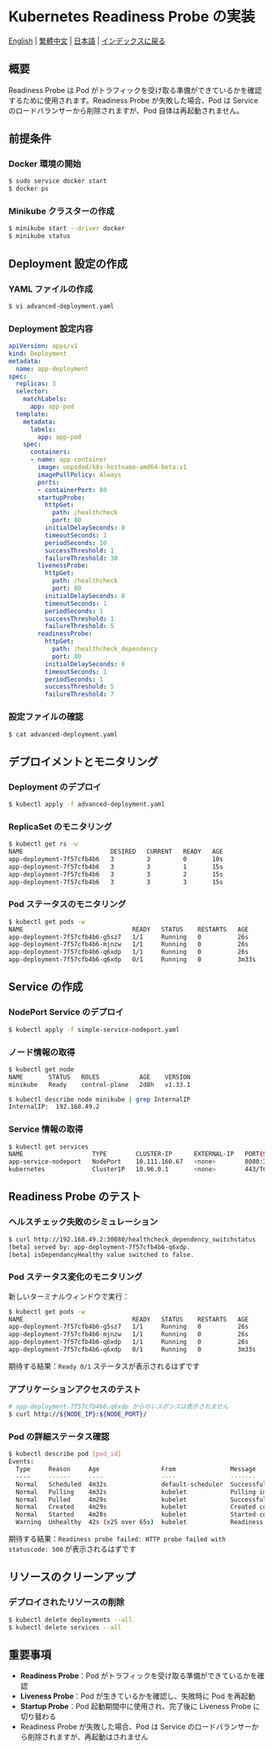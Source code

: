 # Kubernetes Readiness Probe の実装

[English](../en/18_readiness_probe.md) | [繁體中文](../zh-tw/18_readiness_probe.md) | [日本語](../ja/18_readiness_probe.md) | [インデックスに戻る](../README.md)


## 概要
Readiness Probe は Pod がトラフィックを受け取る準備ができているかを確認するために使用されます。Readiness Probe が失敗した場合、Pod は Service のロードバランサーから削除されますが、Pod 自体は再起動されません。

## 前提条件

### Docker 環境の開始
```bash
$ sudo service docker start
$ docker ps
```

### Minikube クラスターの作成
```bash
$ minikube start --driver docker
$ minikube status
```

## Deployment 設定の作成

### YAML ファイルの作成
```bash
$ vi advanced-deployment.yaml
```

### Deployment 設定内容
```yaml
apiVersion: apps/v1
kind: Deployment
metadata:
  name: app-deployment
spec:
  replicas: 3
  selector:
    matchLabels:
      app: app-pod
  template:
    metadata:
      labels:
        app: app-pod
    spec:
      containers:
      - name: app-container
        image: uopsdod/k8s-hostname-amd64-beta:v1
        imagePullPolicy: Always
        ports:
        - containerPort: 80
        startupProbe:
          httpGet:
            path: /healthcheck
            port: 80
          initialDelaySeconds: 0
          timeoutSeconds: 1
          periodSeconds: 10
          successThreshold: 1
          failureThreshold: 30
        livenessProbe:
          httpGet:
            path: /healthcheck
            port: 80
          initialDelaySeconds: 0
          timeoutSeconds: 1
          periodSeconds: 1
          successThreshold: 1
          failureThreshold: 5
        readinessProbe:
          httpGet:
            path: /healthcheck_dependency
            port: 80
          initialDelaySeconds: 0
          timeoutSeconds: 1
          periodSeconds: 1
          successThreshold: 5
          failureThreshold: 7
```

### 設定ファイルの確認
```bash
$ cat advanced-deployment.yaml
```

## デプロイメントとモニタリング

### Deployment のデプロイ
```bash
$ kubectl apply -f advanced-deployment.yaml
```

### ReplicaSet のモニタリング
```bash
$ kubectl get rs -w
NAME                        DESIRED   CURRENT   READY   AGE
app-deployment-7f57cfb4b6   3         3         0       10s
app-deployment-7f57cfb4b6   3         3         1       15s
app-deployment-7f57cfb4b6   3         3         2       15s
app-deployment-7f57cfb4b6   3         3         3       15s
```

### Pod ステータスのモニタリング
```bash
$ kubectl get pods -w
NAME                              READY   STATUS    RESTARTS   AGE
app-deployment-7f57cfb4b6-g5sz7   1/1     Running   0          26s
app-deployment-7f57cfb4b6-mjnzw   1/1     Running   0          26s
app-deployment-7f57cfb4b6-q6xdp   1/1     Running   0          26s
app-deployment-7f57cfb4b6-q6xdp   0/1     Running   0          3m33s
```

## Service の作成

### NodePort Service のデプロイ
```bash
$ kubectl apply -f simple-service-nodeport.yaml
```

### ノード情報の取得
```bash
$ kubectl get node
NAME       STATUS   ROLES           AGE    VERSION
minikube   Ready    control-plane   2d8h   v1.33.1

$ kubectl describe node minikube | grep InternalIP
InternalIP:  192.168.49.2
```

### Service 情報の取得
```bash
$ kubectl get services
NAME                   TYPE        CLUSTER-IP      EXTERNAL-IP   PORT(S)          AGE
app-service-nodeport   NodePort    10.111.160.67   <none>        8080:30080/TCP   93s
kubernetes             ClusterIP   10.96.0.1       <none>        443/TCP          22h
```

## Readiness Probe のテスト

### ヘルスチェック失敗のシミュレーション
```bash
$ curl http://192.168.49.2:30080/healthcheck_dependency_switchstatus
[beta] served by: app-deployment-7f57cfb4b6-q6xdp.
[beta] isDependancyHealthy value switched to false.
```

### Pod ステータス変化のモニタリング
新しいターミナルウィンドウで実行：
```bash
$ kubectl get pods -w
NAME                              READY   STATUS    RESTARTS   AGE
app-deployment-7f57cfb4b6-g5sz7   1/1     Running   0          26s
app-deployment-7f57cfb4b6-mjnzw   1/1     Running   0          26s
app-deployment-7f57cfb4b6-q6xdp   1/1     Running   0          26s
app-deployment-7f57cfb4b6-q6xdp   0/1     Running   0          3m33s
```
期待する結果：`Ready 0/1` ステータスが表示されるはずです

### アプリケーションアクセスのテスト
```bash
# app-deployment-7f57cfb4b6-q6xdp からのレスポンスは表示されません
$ curl http://${NODE_IP}:${NODE_PORT}/
```

### Pod の詳細ステータス確認
```bash
$ kubectl describe pod [pod_id]
Events:
  Type     Reason     Age                 From               Message
  ----     ------     ----                ----               -------
  Normal   Scheduled  4m32s               default-scheduler  Successfully assigned default/app-deployment-7f57cfb4b6-q6xdp to minikube
  Normal   Pulling    4m32s               kubelet            Pulling image "uopsdod/k8s-hostname-amd64-beta:v1"
  Normal   Pulled     4m29s               kubelet            Successfully pulled image "uopsdod/k8s-hostname-amd64-beta:v1" in 1.456s (3.11s including waiting). Image size: 914594685 bytes.
  Normal   Created    4m29s               kubelet            Created container: app-container
  Normal   Started    4m28s               kubelet            Started container app-container
  Warning  Unhealthy  42s (x25 over 65s)  kubelet            Readiness probe failed: HTTP probe failed with statuscode: 500
```
期待する結果：`Readiness probe failed: HTTP probe failed with statuscode: 500` が表示されるはずです

## リソースのクリーンアップ

### デプロイされたリソースの削除
```bash
$ kubectl delete deployments --all
$ kubectl delete services --all
```

## 重要事項

- **Readiness Probe**：Pod がトラフィックを受け取る準備ができているかを確認
- **Liveness Probe**：Pod が生きているかを確認し、失敗時に Pod を再起動
- **Startup Probe**：Pod 起動期間中に使用され、完了後に Liveness Probe に切り替わる
- Readiness Probe が失敗した場合、Pod は Service のロードバランサーから削除されますが、再起動はされません